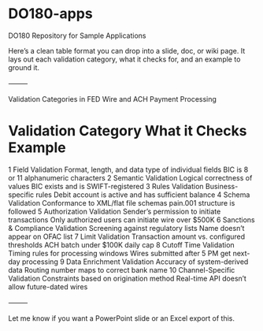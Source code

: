 # DO180-apps
DO180 Repository for Sample Applications

Here’s a clean table format you can drop into a slide, doc, or wiki page. It lays out each validation category, what it checks for, and an example to ground it.

⸻

Validation Categories in FED Wire and ACH Payment Processing

#	Validation Category	What it Checks	Example
1	Field Validation	Format, length, and data type of individual fields	BIC is 8 or 11 alphanumeric characters
2	Semantic Validation	Logical correctness of values	BIC exists and is SWIFT-registered
3	Rules Validation	Business-specific rules	Debit account is active and has sufficient balance
4	Schema Validation	Conformance to XML/flat file schemas	pain.001 structure is followed
5	Authorization Validation	Sender’s permission to initiate transactions	Only authorized users can initiate wire over $500K
6	Sanctions & Compliance Validation	Screening against regulatory lists	Name doesn’t appear on OFAC list
7	Limit Validation	Transaction amount vs. configured thresholds	ACH batch under $100K daily cap
8	Cutoff Time Validation	Timing rules for processing windows	Wires submitted after 5 PM get next-day processing
9	Data Enrichment Validation	Accuracy of system-derived data	Routing number maps to correct bank name
10	Channel-Specific Validation	Constraints based on origination method	Real-time API doesn’t allow future-dated wires


⸻

Let me know if you want a PowerPoint slide or an Excel export of this.
